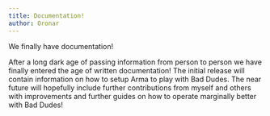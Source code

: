 ```yaml
---
title: Documentation!
author: Oronar
---
```


We finally have documentation!

After a long dark age of passing information from person to person we have finally entered the age of written documentation! The initial release will contain information on how to setup Arma to play with Bad Dudes. The near future will hopefully include further contributions from myself and others with improvements and further guides on how to operate marginally better with Bad Dudes!
